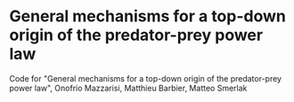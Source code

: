 # General mechanisms for a top-down origin of the predator-prey power law

Code for "General mechanisms for a top-down origin of the predator-prey power law", Onofrio Mazzarisi, Matthieu Barbier, Matteo Smerlak
